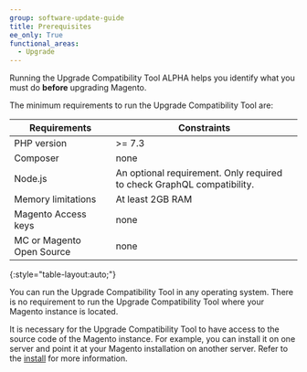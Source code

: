 ```yaml
---
group: software-update-guide
title: Prerequisites
ee_only: True
functional_areas:
  - Upgrade
---
```


Running the Upgrade Compatibility Tool ALPHA helps you identify what you must do **before** upgrading Magento.

The minimum requirements to run the Upgrade Compatibility Tool are:

| **Requirements** | **Constraints** |
|----------------|-----------------|
| PHP version| >= 7.3 |
| Composer | none |
| Node.js | An optional requirement. Only required to check GraphQL compatibility. |
| Memory limitations | At least 2GB RAM |
| Magento Access keys | none |
| MC or Magento Open Source | none |
{:style="table-layout:auto;"}

You can run the Upgrade Compatibility Tool in any operating system. There is no requirement to run the Upgrade Compatibility Tool where your Magento instance is located.

It is necessary for the Upgrade Compatibility Tool to have access to the source code of the Magento instance. For example, you can install it on one server and point it at your Magento installation on another server. Refer to the [install]({{site.baseurl}}/upgrade-compatibility-tool/install.html#install) for more information.
